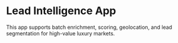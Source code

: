 # Lead Intelligence App

This app supports batch enrichment, scoring, geolocation, and lead segmentation for high-value luxury markets.
